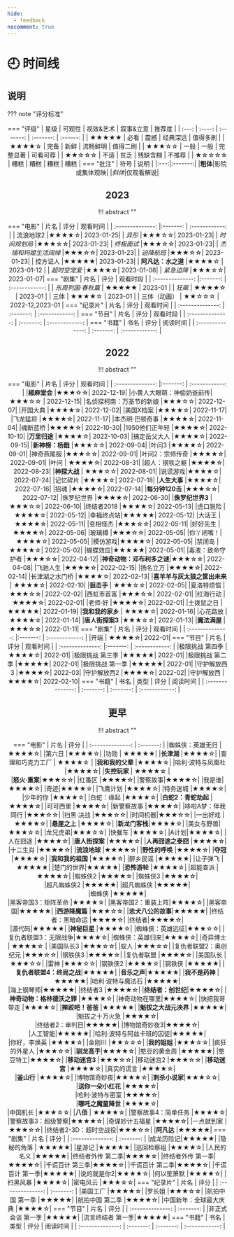 ```yaml
---
hide:
  - feedback
nocomment: true
---
```


# 🕘 时间线

## 说明
??? note "评分标准"
    <center>
    === "评级"
        | 星级  | 可观性 | 视效&艺术 | 叙事&立意 |  推荐度  |
        | :---: | :----: | :-------: | :-------: | :------: |
        | ★★★★★ |  必看  |   震撼    | 经典深远  | 值得多刷 |
        | ★★★★☆ |  完备  |   新鲜    | 流畅鲜明  | 值得二刷 |
        | ★★★☆☆ |  一般  |   一般    | 完整显著  | 可看可荐 |
        | ★★☆☆☆ |  不适  |   贫乏    | 残缺含糊  |  不推荐  |
        | ★☆☆☆☆ |  糟糕  |   糟糕    |   糟糕    |   糟糕   |
    === "批注"
        | 符号 | 说明 |
        |:---:|:-------:|
        |**粗体**|影院或集体观映|
        |*斜体*|仅观看解说|
  
## 2023

!!! abstract ""
    <center>
    === "电影"
        | 片名 | 评分 | 观看时间 |
        | :--------------: |:-------: | :------------: |
        | 流浪地球2 |★★★★☆|   2023-01-25|
        | *异形* |★★★☆☆|   2023-01-23|
        | *时间规划局* |★★★☆☆|   2023-01-23|
        | *终极面试* |★★★☆☆|   2023-01-23|
        | *杰瑞和玛姬生活阔绰* |★★★☆☆|   2023-01-23|
        | *迫降航班* |★★★☆☆|   2023-01-23|
        | 控方证人 |★★★★★|   2023-01-23|
        | **阿凡达：水之道** |★★★★☆ | 2023-01-12 |
        | *超时空宠爱* |★★★★☆| 2023-01-08|
        | *紧急迫降* |★★★☆☆|   2023-01-07|
    === "剧集"
        | 片名 | 评分 | 观看时段 |
        | :--------------: |:-------: | :------------: |
        | *东周列国·春秋篇* | ★★★★★ | 2023-01 |
        | *狂飙* | ★★★★☆ | 2023-01 |
        | 三体 | ★★★★☆ | 2023-01 |
        | 三体（动画） | ★★☆☆☆ | 2022-12,2023-01 |
    === "纪录片"
        | 片名 | 评分 | 观看时间 |
        | :--------------: | :-------: | :------------: |
    === "节目"
        | 片名 | 评分 | 观看时段 |
        | :--------------: | :-------: | :------------: |
    === "书籍"
        | 书名 |  评分 | 阅读时间 |
        | :--------------: |  :-------: | :------------: |
    
  
## 2022

!!! abstract ""
    <center>
    === "电影"
        | 片名 | 评分 | 观看时间 |
        | :--------------: |:-------: | :------------: |
        |**椒麻堂会** |★★★☆☆| 2022-12-19|
        |小黄人大眼萌：神偷奶爸前传|★★★☆☆ |    2022-12-15|
        |名侦探柯南：万圣节的新娘 |★★★☆☆|  2022-12-07|
        |开国大典 |★★★★☆|  2022-12-02|
        |美国X档案 |★★★★☆|    2022-11-17|
        |飞龙猛将 |★★★★☆|  2022-11-17|
        |本杰明·巴顿奇事 |★★★★☆|  2022-11-04|
        |魂断蓝桥 |★★★★☆|  2022-10-30|
        |1950他们正年轻 |★★★★☆|    2022-10-10|
        |**万里归途** |★★★★☆|    2022-10-03|
        |搞定岳父大人 |★★★★☆|   2022-09-15|
        |**新神榜：杨戬** |★★★☆☆|  2022-09-04|
        |叶问3 |★★★★☆|    2022-09-01|
        |神奇燕尾服  |★★★☆☆|   2022-09-01|
        |叶问2：宗师传奇 |★★★★☆|   2022-09-01|
        |叶问  | ★★★★☆|  2022-08-31|
        |超人：钢铁之躯  |★★★★☆|   2022-08-23|
        |**神探大战** | ★★★☆☆| 2022-08-01|
        |说谎游戏|★★★★☆| 2022-07-24|
        |记忆碎片 |★★★★☆|    2022-07-18|
        |**人生大事** |★★★★☆|  2022-07-16|
        |招魂 |★★★★☆|  2022-07-14|
        |**每分钟120击** |★★★☆☆|   2022-07-12|
        |侏罗纪世界 |★★★★☆|  2022-06-30|
        |**侏罗纪世界3** |★★★☆☆|    2022-06-10|
        |终结者2018 |★★★★☆|    2022-05-13|
        |虎口脱险 |★★★★☆|   2022-05-12|
        |幸福终点站|★★★★★|   2022-05-12|
        |大话王 |★★★★☆|  2022-05-11|
        |变相怪杰 |★★★☆☆|   2022-05-11|
        |好好先生 |★★★★☆|  2022-05-06|
        |玻璃樽 |★★★☆☆|    2022-05-05|
        |你丫闭嘴！|★★★★☆|  2022-05-05|
        |模仿游戏|★★★★☆|  2022-05-05|
        |禁闭岛 |★★★★☆|    2022-05-02|
        |蝴蝶效应|★★★★★|   2022-05-01|
        |毒液：致命守护者 |★★★☆☆| 2022-04-12|
        |**神奇动物：邓布利多之谜**|★★★☆☆| 2022-04-08|
        |飞驰人生 |★★★★☆|    2022-02-15|
        |扬名立万 |★★★★☆|   2022-02-14|
        |长津湖之水门桥 |★★★★☆|   2022-02-13|
        |**喜羊羊与灰太狼之筐出未来** | ★★★★☆|  2022-02-10|
        |**狙击手** | ★★★☆☆|   2022-02-05|
        |夏洛特烦恼 |★★★☆☆| 2022-02-02|
        |西虹市首富 |★★★☆☆|    2022-02-01|
        |红海行动 |★★★★☆| 2022-02-01|
        |老师·好 |★★★★☆|   2022-02-01|
        |土拨鼠之日 | ★★★★★| 2022-01-19|
        |**我和我的家乡** | ★★★★☆|  2022-01-16|
        |心花路放 | ★★★★☆| 2022-01-14|
        |**唐人街探案3** |★★★☆☆|    2022-01-13|
        |**魔法满屋** |★★★☆☆|   2022-01-11|
    === "剧集"
        | 片名 | 评分 | 观看时间 |
        | :--------------: |:-------: | :------------: |
        |开端 | ★★★★☆| 2022-01|
    === "节目"
        | 片名 | 评分 | 观看时间 |
        | :--------------: |:-------: | :------------: |
        |极限挑战 第四季 |★★★★☆| 2022-01|
        |极限挑战 第三季 |★★★★★|   2022-01|
        |极限挑战 第二季 |★★★★★|   2022-01|
        |极限挑战 第一季 |★★★★★|  2022-01|
        |守护解放西3 |★★★★☆|    2022-03|
        |守护解放西2 |★★★★☆|    2022-02|
        |守护解放西 |★★★★☆|    2022-02-10|
    === "书籍"
        | 书名 | 类型 | 评分 | 阅读时间 |
        | :--------------: | :-------: | :-------: | :------------: |
    
## 更早
!!! abstract ""
    <center>
    === "电影"
        | 片名 | 评分 | 
        | :--------------: | :-------: | 
        |蜘蛛侠：英雄无归 |★★★★☆| 
        |第六日 |★★★★☆| 
        |功勋 | ★★★★★|
        |**长津湖** |★★★★☆| 
        |查理和巧克力工厂 | ★★★★☆ | 
        |**我和我的父辈** |★★★★☆| 
        |哈利·波特与凤凰社 |★★★★☆| 
        |**失控玩家** | ★★★★☆ |  
        |**怒火·重案**|★★★☆☆| 
        |红番区 |★★★★☆| 
        |警察故事|★★★★☆| 
        |我是谁|★★★★☆| 
        |奇迹|★★★★☆| 
        |飞鹰计划 |★★★★☆|
        |特务迷城 |★★★★☆|
        |少年的你  |★★★★☆|
        |白蛇：缘起   |★★★★☆|
        |**白蛇2：青蛇劫起**  |★★★★☆|
        |可可西里 |★★★★☆|
        |新警察故事 |★★★★☆|
        |哆啦A梦：伴我同行 |★★★☆☆|
        |扫黑·决战 |★★★☆☆|
        |时间机器|★★★☆☆|
        |一出好戏 |★★★★☆|
        |**悬崖之上** |★★★★☆|
        |**新龙门客栈**|★★★★☆|
        |美女与野兽|★★★☆☆|
        |龙兄虎弟|★★★☆☆| 
        |快餐车 |★★★★☆| 
        |A计划|★★★★☆| 
        |人在囧途 |★★★★☆|
        |**唐人街探案** |★★★★☆|
        |**人再囧途之泰囧**  |★★★★☆|
        |十二生肖 |★★★★☆|
        |**流浪地球** |★★★★☆|
        |**野性的呼唤** |★★★★☆|
        |**夺冠**  |★★★★☆|
        |**我和我的祖国**  |★★★★☆|
        |醉乡民谣 |★★★★★| 
        |让子弹飞 |★★★★★| 
        |楚门的世界|★★★★★|
        |**恐怖游轮** |★★★★☆| 
        |超能查派 |★★★★☆| 
        |蜘蛛侠2 |★★★★☆| 
        |蜘蛛侠3 |★★★★☆|   
        |超凡蜘蛛侠2 |★★★★★|
        |超凡蜘蛛侠 |★★★★★|  
        |蜘蛛侠 |★★★★★|  
        |黑客帝国3：矩阵革命 |★★★★☆|
        |黑客帝国2：重装上阵|★★★★☆| 
        |黑客帝国|★★★★★| 
        |**西游降魔篇** |★★★☆☆|
        |**忠犬八公的故事**|★★★★★|
        |终结者：黑暗命运 |★★★★☆| 
        |终结者|★★★★☆|  
        |源代码|★★★★★| 
        |**神秘巨星** |★★★★☆|
        |蜘蛛侠：英雄远征|★★★☆☆|
        |复仇者联盟3：无限战争|★★★★☆|
        |蜘蛛侠：英雄归来|★★★★☆|
        |奇异博士 | ★★★★☆ |
        |美国队长3 |★★★☆☆|
        |蚁人 |★★★☆☆|
        |复仇者联盟2：奥创纪元 |★★★☆☆|
        |钢铁侠3 |★★★★☆|
        |复仇者联盟 |★★★★☆|
        |美国队长 |★★★☆☆|
        |雷神 |★★★☆☆|
        |钢铁侠2 |★★★★☆| 
        |钢铁侠 |★★★★★| 
        |**复仇者联盟4：终局之战**|★★★★★|
        |**音乐之声**|★★★★★|
        |**我不是药神** |★★★★★| 
        |哈利·波特与魔法石 |★★★★★|  
        |海上钢琴师|★★★★★|
        |终结者3 |★★★★☆| 
        |**终结者：创世纪**|★★★★☆| 
        |**神奇动物：格林德沃之罪** |★★★★☆|
        |神奇动物在哪里|★★★★☆| 
        |快把我哥带走 |★★★★☆|
        |**摔跤吧！爸爸** |★★★★★| 
        |**魁拔之大战元泱界** |★★★★★|   
        |魁拔之十万火急 |★★★★☆|  
        |终结者2：审判日|★★★★★|
        |博物馆奇妙夜3|★★★★☆|  
        |人工智能|★★★★★|
        |哈利·波特与阿兹卡班的囚徒|★★★★★|  
        |你好，李焕英 |★★★★☆| 
        |金刚川 |★★☆☆☆|
        |**我的姐姐** |★★★☆☆| 
        |疯狂的外星人 |★★★☆☆| 
        |**驯龙高手**|★★★★☆|
        |憨豆的黄金周 |★★★★★| 
        |憨豆特工|★★★★☆| 
        |**移动迷宫3** |★★★☆☆|
        |移动迷宫2 |★★★☆☆|
        |**移动迷宫** |★★★★☆|
        |真实的谎言 |★★★★☆|  
        |**釜山行** |★★★★☆|
        |博物馆奇妙夜|★★★★☆| 
        |**刺杀小说家**|★★★☆☆|  
        |**送你一朵小红花** |★★★★☆|  
        |哈利·波特与密室 |★★★★☆|  
        |**哪吒之魔童降世** |★★★★☆|   
        |中国机长 |★★★☆☆|
        |**八佰** | ★★★★☆|
        |警察故事4：简单任务 |★★★★☆| 
        |警察故事3：超级警察|★★★★☆| 
        |奇谋妙计五福星 |★★★★☆| 
        |一点就到家 |★★★☆☆|
        |终结者2-3D：超时空战役|★★★☆☆|
        |**阿凡达** |★★★★★|
    === "剧集"
        | 片名 | 评分 | 
        | :--------------: | :-------: |
        |成龙历险记|★★★★★| 
        |隐秘的角落 | ★★★★★|
        |星游记 |★★★★★| 
        |巡回检察组 |★★★★☆|
        |人民的名义 |★★★★★| 
        |终结者外传 第二季|★★★★☆| 
        |终结者外传 第一季|★★★★☆|
        |千谎百计 第三季|★★★★☆|
        |千谎百计 第二季|★★★★☆|
        |千谎百计 第一季|★★★★★|
        |说的就是你2|★★★★☆| 
        |何以笙箫默 |★★★★☆| 
        |扫黑风暴 |★★★★☆|
        |密电风云 |★★★☆☆|
    === "纪录片"
        | 片名 | 评分 | 
        | :--------------: | :-------: | 
        |美国工厂 |★★★★☆|
        |罗长姐   |★★★☆☆|
        |航拍中国 第一季 |★★★★★|
        |航拍中国 第二季 |★★★★☆| 
        |中国新年：全球最大庆典 |★★★★☆|
    === "节目"
        | 片名 | 评分 | 
        | :--------------: | :-------: | 
        |非正式会谈 第一季 |★★★★★|
        |流言终结者 第一季|★★★★★| 
    === "书籍"
        | 书名 | 类型 | 评分 | 阅读时间 |
        | :--------------: | :-------: | :-------: | :------------: |


